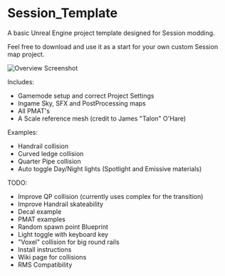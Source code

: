 # Session_Template

A basic Unreal Engine project template designed for Session modding.

Feel free to download and use it as a start for your own custom Session map project.

![Overview Screenshot](/Screenshot_01.png)

Includes:

- Gamemode setup and correct Project Settings
- Ingame Sky, SFX and PostProcessing maps
- All PMAT's
- A Scale reference mesh (credit to James "Talon" O'Hare)

Examples:
- Handrail collision
- Curved ledge collision
- Quarter Pipe collision
- Auto toggle Day/Night lights (Spotlight and Emissive materials)


TODO:
- Improve QP collision (currently uses complex for the transition)
- Improve Handrail skateability
- Decal example
- PMAT examples
- Random spawn point Blueprint
- Light toggle with keyboard key
- "Voxel" collision for big round rails
- Install instructions
- Wiki page for collisions
- RMS Compatibility
